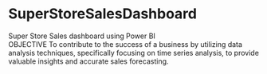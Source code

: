 # SuperStoreSalesDashboard
Super Store Sales dashboard using Power BI 
<br>
OBJECTIVE
To contribute to the success of a business by utilizing data analysis techniques, specifically focusing on time series analysis, to provide valuable insights and accurate sales forecasting.
